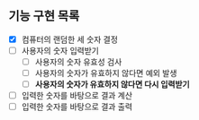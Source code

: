 ## 기능 구현 목록

- [x] 컴퓨터의 랜덤한 세 숫자 결정
- [ ] 사용자의 숫자 입력받기
  - [ ] 사용자의 숫자 유효성 검사
  - [ ] 사용자의 숫자가 유효하지 않다면 예외 발생
  - [ ] **사용자의 숫자가 유효하지 않다면 다시 입력받기**
- [ ] 입력한 숫자를 바탕으로 결과 계산
- [ ] 입력한 숫자를 바탕으로 결과 출력
